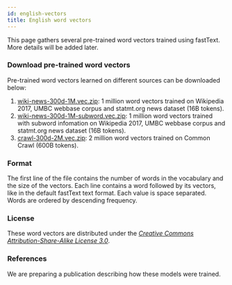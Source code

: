 ```yaml
---
id: english-vectors
title: English word vectors
---
```


This page gathers several pre-trained word vectors trained using fastText. More details will be added later.

### Download pre-trained word vectors

Pre-trained word vectors learned on different sources can be downloaded below:

1. [wiki-news-300d-1M.vec.zip](https://s3-us-west-1.amazonaws.com/fasttext-vectors/wiki-news-300d-1M.vec.zip): 1 million word vectors trained on Wikipedia 2017, UMBC webbase corpus and statmt.org news dataset (16B tokens). 
2. [wiki-news-300d-1M-subword.vec.zip](https://s3-us-west-1.amazonaws.com/fasttext-vectors/wiki-news-300d-1M-subword.vec.zip): 1 million word vectors trained with subword infomation on Wikipedia 2017, UMBC webbase corpus and statmt.org news dataset (16B tokens). 
3. [crawl-300d-2M.vec.zip](https://s3-us-west-1.amazonaws.com/fasttext-vectors/crawl-300d-2M.vec.zip): 2 million word vectors trained on Common Crawl (600B tokens).

### Format

The first line of the file contains the number of words in the vocabulary and the size of the vectors.
Each line contains a word followed by its vectors, like in the default fastText text format.
Each value is space separated. Words are ordered by descending frequency.

### License

These word vectors are distributed under the [*Creative Commons Attribution-Share-Alike License 3.0*](https://creativecommons.org/licenses/by-sa/3.0/).

### References

We are preparing a publication describing how these models were trained.
